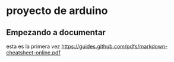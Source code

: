 # proyecto de arduino
## Empezando a documentar

esta es la primera vez
https://guides.github.com/pdfs/markdown-cheatsheet-online.pdf
